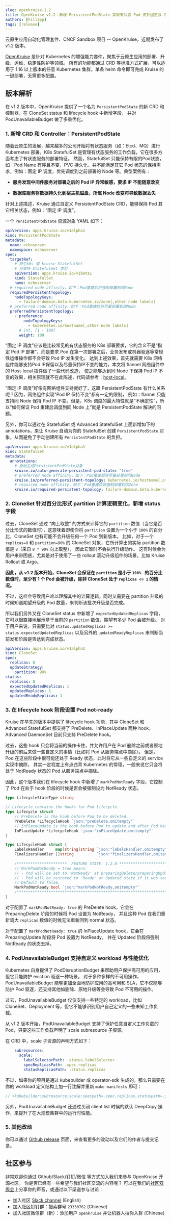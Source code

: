 ```yaml
---
slug: openkruise-1.2
title: OpenKruise v1.2：新增 PersistentPodState 实现有状态 Pod 拓扑固定与 IP 复用
authors: [FillZpp]
tags: [release]
---
```


云原生应用自动化管理套件、CNCF Sandbox 项目 -- OpenKruise，近期发布了 v1.2 版本。

[OpenKruise](https://openkruise.io) 是针对 Kubernetes 的增强能力套件，聚焦于云原生应用的部署、升级、运维、稳定性防护等领域。
所有的功能都通过 CRD 等标准方式扩展，可以适用于 1.16 以上版本的任意 Kubernetes 集群。单条 helm 命令即可完成 Kruise 的一键部署，无需更多配置。

## 版本解析

在 v1.2 版本中，OpenKruise 提供了一个名为 `PersistentPodState` 的新 CRD 和控制器，在 CloneSet status 和 lifecycle hook 中新增字段，
并对 PodUnavailableBudget 做了多重优化。

### 1. 新增 CRD 和 Controller：PersistentPodState


随着云原生的发展，越来越多的公司开始将有状态服务（如：Etcd、MQ）进行 Kubernetes 部署。K8s StatefulSet 是管理有状态服务的工作负载，它在很多方面考虑了有状态服务的部署特征。
然而，StatefulSet 只能保持有限的Pod状态，如：Pod Name 有序且不变，PVC 持久化，并不能满足其它 Pod 状态的保持需求，例如：固定 IP 调度，优先调度到之前部署的 Node 等。典型案例有：

- **服务发现中间件服务对部署之后的 Pod IP 异常敏感，要求 IP 不能随意改变**

- **数据库服务将数据持久化到宿主机磁盘，所属 Node 改变将导致数据丢失**

针对上述描述，Kruise 通过自定义 PersistentPodState CRD，能够保持 Pod 其它相关状态，例如：“固定 IP 调度”。

一个 `PersistentPodState` 资源对象 YAML 如下：

```yaml
apiVersion: apps.kruise.io/v1alpha1
kind: PersistentPodState
metadata:
  name: echoserver
  namespace: echoserver
spec:
  targetRef:
    # 原生k8s 或 kruise StatefulSet
    # 只支持 StatefulSet 类型
    apiVersion: apps.kruise.io/v1beta1
    kind: StatefulSet
    name: echoserver
  # required node affinity，如下：Pod重建后将强制部署到同Zone
  requiredPersistentTopology:
    nodeTopologyKeys:
      - failure-domain.beta.kubernetes.io/zone[,other node labels]
  # preferred node affinity，如下：Pod重建后将尽量部署到同Node
  preferredPersistentTopology:
    - preference:
        nodeTopologyKeys:
          - kubernetes.io/hostname[,other node labels]
      # int, [1 - 100]
      weight: 100
```

“固定 IP 调度”应该是比较常见的有状态服务的 K8s 部署要求，它的含义不是“指定 Pod IP 部署”，而是要求 Pod 在第一次部署之后，业务发布或机器驱逐等常规性运维操作都不会导致 Pod IP 发生变化。
达到上述效果，首先就需要 K8s 网络组件能够支持Pod IP保留以及尽量保持IP不变的能力，本文将 flannel 网络组件中的 Host-local 插件做了一些代码改造，
使之能够达到同 Node 下保持 Pod IP 不变的效果，相关原理就不在此陈述，代码请参考：[host-local](https://github.com/openkruise/samples)。

“固定 IP 调度”好像有网络组件支持就好了，这跟 PersistentPodState 有什么关系呢？因为，网络组件实现"Pod IP 保持不变"都有一定的限制，
例如：flannel 只能支持同 Node 保持 Pod IP 不变。但是，K8s 调度的最大特性就是“不确定性”，所以“如何保证 Pod 重建后调度到同 Node 上”就是 PersistentPodState 解决的问题。

另外，你可以通过在 StatefulSet 或 Advanced StatefulSet 上面新增如下的 annotations，来让 Kruise 自动为你的 StatefulSet 创建 `PersistentPodState` 对象，从而避免了手动创建所有 `PersistentPodState` 的负担。

```yaml
apiVersion: apps.kruise.io/v1alpha1
kind: StatefulSet
metadata:
  annotations:
    # 自动生成PersistentPodState对象
    kruise.io/auto-generate-persistent-pod-state: "true"
    # preferred node affinity，如下：Pod重建后将尽量部署到同Node
    kruise.io/preferred-persistent-topology: kubernetes.io/hostname[,other node labels]
    # required node affinity，如下：Pod重建后将强制部署到同Zone
    kruise.io/required-persistent-topology: failure-domain.beta.kubernetes.io/zone[,other node labels]
```

### 2. CloneSet 针对百分比形式 partition 计算逻辑变化，新增 status 字段

过去，CloneSet 通过 “向上取整” 的方式来计算它的 `partition` 数值（当它是百分比形式的数值时），这意味着即使你将 `partition`
设置为一个小于 `100%` 的百分比，CloneSet 也有可能不会升级任何一个 Pod 到新版本。
比如，对于一个 `replicas=8` 和 `partition=90%` 的 CloneSet 对象，它所计算出的实际 partition 数值是 `8`（来自 `8 * 90%` 向上取整），
因此它暂时不会执行升级动作。
这有时候会为用户来带困惑，尤其是对于使用了一些 rollout 滚动升级组件的场景，比如 Kruise Rollout 或 Argo。

**因此，从 v1.2 版本开始，CloneSet 会保证在 `partition` 是小于 `100% ` 的百分比数值时，至少有 1 个 Pod 会被升级，除非 CloneSet 处于 `replicas <= 1` 的情况。**

不过，这样会导致用户难以理解其中的计算逻辑，同时又需要在 partition 升级的时候知道期望升级的 Pod 数量，来判断该批次升级是否完成。

所以我们另外又在 CloneSet status 中新增了 `expectedUpdatedReplicas` 字段，它可以很直接地展示基于当前的 `partition` 数值，期望有多少 Pod 会被升级。
对于用户来说，只需要比对 `status.updatedReplicas >= status.expectedUpdatedReplicas` 以及另外的 `updatedReadyReplicas` 来判断当前发布阶段是否达到完成状态。

```yaml
apiVersion: apps.kruise.io/v1alpha1
kind: CloneSet
spec:
  replicas: 8
  updateStrategy:
    partition: 90%
status:
  replicas: 8
  expectedUpdatedReplicas: 1
  updatedReplicas: 1
  updatedReadyReplicas: 1
```

### 3. 在 lifecycle hook 阶段设置 Pod not-ready

Kruise 在早先的版本中提供了 lifecycle hook 功能，其中 CloneSet 和 Advanced StatefulSet 都支持了 PreDelete、InPlaceUpdate 两种 hook，
Advanced DaemonSet 目前只支持 PreDelete hook。

过去，这些 hook 只会将当前的操作卡住，并允许用户在 Pod 删除之前或者原地升级的前后来做一些自定义的事情（比如将 Pod 从服务端点中摘除）。
但是，Pod 在这些阶段中很可能还处于 Ready 状态，此时将它从一些自定义的 service 实现中摘除，
其实一定程度上有点违背 Kubernetes 的常理，一般来说它只会将处于 NotReady 状态的 Pod 从服务端点中摘除。

因此，这个版本我们在 lifecycle hook 中新增了 `markPodNotReady` 字段，它控制了 Pod 在处于 hook 阶段的时候是否会被强制设为 NotReady 状态。


```go
type LifecycleStateType string

// Lifecycle contains the hooks for Pod lifecycle.
type Lifecycle struct 
    // PreDelete is the hook before Pod to be deleted. 
    PreDelete *LifecycleHook `json:"preDelete,omitempty"` 
    // InPlaceUpdate is the hook before Pod to update and after Pod has been updated. 
    InPlaceUpdate *LifecycleHook `json:"inPlaceUpdate,omitempty"`
}

type LifecycleHook struct {
    LabelsHandler     map[string]string `json:"labelsHandler,omitempty"`
    FinalizersHandler []string          `json:"finalizersHandler,omitempty"`
	
    /**********************  FEATURE STATE: 1.2.0 ************************/
    // MarkPodNotReady = true means:
    // - Pod will be set to 'NotReady' at preparingDelete/preparingUpdate state.
    // - Pod will be restored to 'Ready' at Updated state if it was set to 'NotReady' at preparingUpdate state.
    // Default to false.
    MarkPodNotReady bool `json:"markPodNotReady,omitempty"`
    /*********************************************************************/	
}
```

对于配置了 `markPodNotReady: true` 的 PreDelete hook，它会在 PreparingDelete 阶段的时候将 Pod 设置为 NotReady，
并且这种 Pod 在我们重新调大 `replicas` 数值的时候无法重新回到 normal 状态。

对于配置了 `markPodNotReady: true` 的 InPlaceUpdate hook，它会在 PreparingUpdate 阶段将 Pod 设置为 NotReady，
并在 Updated 阶段将强制 NotReady 的状态去掉。

### 4. PodUnavailableBudget 支持自定义 workload 与性能优化

Kubernetes 自身提供了 PodDisruptionBudget 来帮助用户保护高可用的应用，但它只能防护 eviction 驱逐一种场景。
对于多种多样的不可用操作，PodUnavailableBudget 能够更加全面地防护应用的高可用和 SLA，它不仅能够防护 Pod 驱逐，还支持其他如删除、原地升级等会导致 Pod 不可用的操作。

过去，PodUnavailableBudget 仅仅支持一些特定的 workload，比如 CloneSet、Deployment 等，但它不能够识别用户自己定义的一些未知工作负载。

从 v1.2 版本开始，PodUnavailableBudget 支持了保护任意自定义工作负载的 Pod，只要这些工作负载声明了 scale subresource 子资源。

在 CRD 中，scale 子资源的声明方式如下：

```yaml
    subresources:
      scale:
        labelSelectorPath: .status.labelSelector
        specReplicasPath: .spec.replicas
        statusReplicasPath: .status.replicas
```

不过，如果你的项目是通过 kubebuilder 或 operator-sdk 生成的，那么只需要在你的 workload 定义结构上加一行注解并重新 `make manifests` 即可：

```go
// +kubebuilder:subresource:scale:specpath=.spec.replicas,statuspath=.status.replicas,selectorpath=.status.labelSelector
```

另外，PodUnavailableBudget 还通过关闭 client list 时候的默认 DeepCopy 操作，来提升了在大规模集群中的运行时性能。

### 5. 其他改动

你可以通过 [Github release](https://github.com/openkruise/kruise/releases) 页面，来查看更多的改动以及它们的作者与提交记录。

## 社区参与

非常欢迎你通过 Github/Slack/钉钉/微信 等方式加入我们来参与 OpenKruise 开源社区。
你是否已经有一些希望与我们社区交流的内容呢？
可以在我们的[社区双周会](https://shimo.im/docs/gXqmeQOYBehZ4vqo)上分享你的声音，或通过以下渠道参与讨论：

- 加入社区 [Slack channel](https://kubernetes.slack.com/channels/openkruise) (English)
- 加入社区钉钉群：搜索群号 `23330762` (Chinese)
- 加入社区微信群（新）：添加用户 `openkruise` 并让机器人拉你入群 (Chinese)
